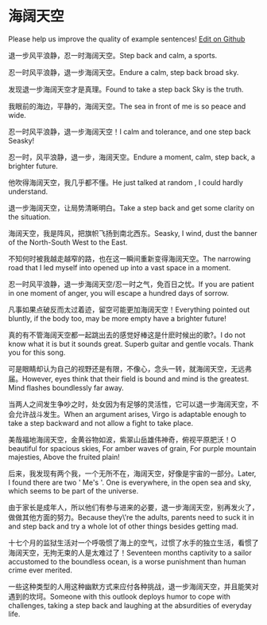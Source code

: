 # 海阔天空

Please help us improve the quality of example sentences! [Edit on Github](https://github.com/jiyushe/jiyu-example-sentence-source/blob/main/chinese/haikuotiankong.md)

<p><span class="chinese">退一步风平浪静，忍一时海阔天空。</span><span class="english">Step back and calm, a sports.</span></p>

<p><span class="chinese">忍一时风平浪静，退一步海阔天空。</span><span class="english">Endure a calm, step back broad sky.</span></p>

<p><span class="chinese">发现退一步海阔天空才是真理。</span><span class="english">Found to take a step back Sky is the truth.</span></p>

<p><span class="chinese">我眼前的海边，平静的，海阔天空。</span><span class="english">The sea in front of me is so peace and wide.</span></p>

<p><span class="chinese">忍一时风平浪静，退一步海阔天空！</span><span class="english">I calm and tolerance, and one step back Seasky!</span></p>

<p><span class="chinese">忍一时，风平浪静，退一步，海阔天空。</span><span class="english">Endure a moment, calm, step back, a brighter future.</span></p>

<p><span class="chinese">他吹得海阔天空，我几乎都不懂。</span><span class="english">He just talked at random , I could hardly understand.</span></p>

<p><span class="chinese">退一步海阔天空，让局势清晰明白。</span><span class="english">Take a step back and get some clarity on the situation.</span></p>

<p><span class="chinese">海阔天空，我是阵风，把旗帜飞扬到南北西东。</span><span class="english">Seasky, I wind, dust the banner of the North-South West to the East.</span></p>

<p><span class="chinese">不知何时被我越走越窄的路，也在这一瞬间重新变得海阔天空。</span><span class="english">The narrowing road that I led myself into opened up into a vast space in a moment.</span></p>

<p><span class="chinese">忍一时风平浪静，退一步海阔天空/忍一时之气，免百日之忧。</span><span class="english">If you are patient in one moment of anger, you will escape a hundred days of sorrow.</span></p>

<p><span class="chinese">凡事如果点破反而太过着迹，留空可能更加海阔天空！</span><span class="english">Everything pointed out bluntly, if the body too, may be more empty have a brighter future!</span></p>

<p><span class="chinese">真的有不管海阔天空都一起跳出去的感觉好棒这是什麽时候出的歌?。</span><span class="english">I do not know what it is but it sounds great. Superb guitar and gentle vocals. Thank you for this song.</span></p>

<p><span class="chinese">可是眼睛却认为自己的视野还是有限，不像心，念头一转，就海阔天空，无远弗届。</span><span class="english">However, eyes think that their field is bound and mind is the greatest. Mind flashes boundlessly far away.</span></p>

<p><span class="chinese">当两人之间发生争吵之时，处女因为有足够的灵活性，它可以退一步海阔天空，不会允许战斗发生。</span><span class="english">When an argument arises, Virgo is adaptable enough to take a step backward and not allow a fight to take place.</span></p>

<p><span class="chinese">美哉福地海阔天空，金黄谷物如波，紫翠山岳雄伟神奇，俯视平原肥沃！</span><span class="english">O beautiful for spacious skies, For amber waves of grain, For purple mountain majesties, Above the fruited plain!</span></p>

<p><span class="chinese">后来，我发现有两个我，一个无所不在，海阔天空，好像是宇宙的一部分。</span><span class="english">Later, I found there are two ' Me's '. One is everywhere, in the open sea and sky, which seems to be part of the universe.</span></p>

<p><span class="chinese">由于家长是成年人，所以他们有参与进来的必要，退一步海阔天空，别再发火了，做做其他方面的努力。</span><span class="english">Because they\'re the adults, parents need to suck it in and step back and try a whole lot of other things besides getting mad.</span></p>

<p><span class="chinese">十七个月的监狱生活对一个呼吸惯了海上的空气，过惯了水手的独立生活，看惯了海阔天空，无拘无束的人是太难过了！</span><span class="english">Seventeen months captivity to a sailor accustomed to the boundless ocean, is a worse punishment than human crime ever merited.</span></p>

<p><span class="chinese">一些这种类型的人用这种幽默方式来应付各种挑战，退一步海阔天空，并且能笑对遇到的坎坷。</span><span class="english">Someone with this outlook deploys humor to cope with challenges, taking a step back and laughing at the absurdities of everyday life.</span></p>

